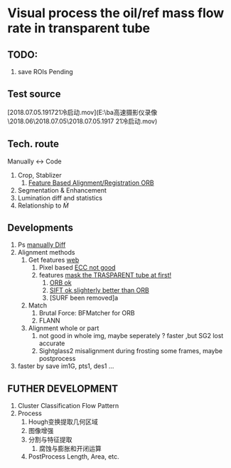 # Visual process the oil/ref mass flow rate in transparent tube

## TODO:

1. save ROIs Pending

## Test source

[2018.07.05.191721冷启动.mov](E:\ba高速摄影仪录像\2018.06\2018.07.05\2018.07.05.1917 21冷启动.mov)

## Tech. route

Manually <-> Code

1. Crop, Stablizer
   1. [Feature Based Alignment/Registration ORB](https://learnopencv.com/image-alignment-feature-based-using-opencv-c-python/)
2. Segmentation & Enhancement
3. Lumination diff and statistics
4. Relationship to $\dot M$

## Developments

1. Ps [manually Diff](./Dev/PsPreTest/D0s-800s.png)
2. Alignment methods
   1. Get features [web](https://blog.csdn.net/qq_35497808/article/details/74999344)
      1. Pixel based [ECC not good](./Dev/ECC_D10s-0.jpg)
      2. features [mask the TRASPARENT tube at first!](https://stackoverflow.com/questions/42346761/opencv-python-feature-detection-how-to-provide-a-mask-sift) 
         1. [ORB ok](./Dev/ORB_im2GDiff.jpg)
         2. [SIFT ok,slighterly better than ORB](./de/../Dev/SIFT_im2GDiff.jpg)
         3. [SURF been removed]a
   2. Match
      1. Brutal Force: BFMatcher for ORB
      2. FLANN
   3. Alignment whole or part
      1. not good in whole img, maybe seperately ? faster ,but SG2 lost accurate
      2. Sightglass2 misalignment during frosting some frames, maybe postprocess
3. faster by save im1G, pts1, des1 ...

## FUTHER DEVELOPMENT

1. Cluster Classification Flow Pattern
2. Process
   1. Hough变换提取几何区域
   2. 图像增强
   3. 分割与特征提取
      1. 腐蚀与膨胀和开闭运算
   4. PostProcess Length, Area, etc.
